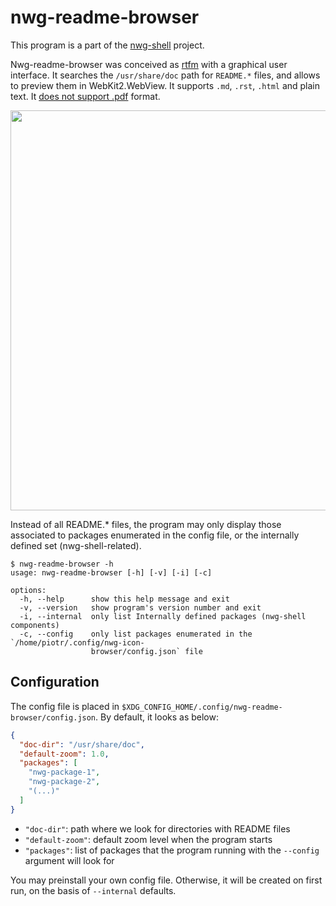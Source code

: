 # nwg-readme-browser

This program is a part of the [nwg-shell](https://nwg-piotr.github.io/nwg-shell) project.

Nwg-readme-browser was conceived as [rtfm](https://en.wikipedia.org/wiki/RTFM) with a graphical user interface. 
It searches the `/usr/share/doc` path for `README.*` files, and allows to preview them in WebKit2.WebView. 
It supports `.md`, `.rst`, `.html` and plain text. It <u>does not support .pdf</u> format. 

<a href="https://github.com/nwg-piotr/nwg-readme-browser/assets/20579136/084e05aa-5273-41c4-9fbd-c1d8450d11c7"><img src="https://github.com/nwg-piotr/nwg-readme-browser/assets/20579136/084e05aa-5273-41c4-9fbd-c1d8450d11c7" width=640></a>

Instead of all README.* files, the program may only display those associated to packages enumerated in the config file, 
or the internally defined set (nwg-shell-related).

```text
$ nwg-readme-browser -h
usage: nwg-readme-browser [-h] [-v] [-i] [-c]

options:
  -h, --help      show this help message and exit
  -v, --version   show program's version number and exit
  -i, --internal  only list Internally defined packages (nwg-shell components)
  -c, --config    only list packages enumerated in the `/home/piotr/.config/nwg-icon-
                  browser/config.json` file
```

## Configuration

The config file is placed in `$XDG_CONFIG_HOME/.config/nwg-readme-browser/config.json`. By default, it looks as below:

```json
{
  "doc-dir": "/usr/share/doc",
  "default-zoom": 1.0,
  "packages": [
    "nwg-package-1",
    "nwg-package-2",
    "(...)"
  ]
}
```

- `"doc-dir"`: path where we look for directories with README files
- `"default-zoom"`: default zoom level when the program starts
- `"packages"`: list of packages that the program running with the `--config` argument will look for

You may preinstall your own config file. Otherwise, it will be created on first run, on the basis of `--internal` defaults.   